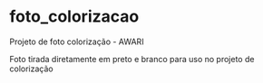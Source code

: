 # foto_colorizacao
Projeto de foto colorização - AWARI

Foto tirada diretamente em preto e branco para uso no projeto de colorização
